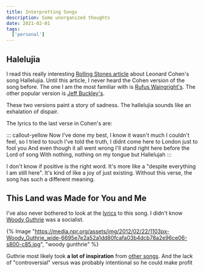 ```yaml
---
title: Interpretting Songs
description: Some unorganized thoughts
date: 2021-02-01
tags:
  ['personal']
---
```


## Halelujia

I read this really interesting [Rolling Stones article](https://www.rollingstone.com/feature/how-leonard-cohens-hallelujah-brilliantly-mingled-sex-religion-194516/) about Leonard Cohen's song Hallelujia. Until this article, I never heard the Cohen version of the song before. The one I am the most familiar with is [Rufus Waingright's](https://www.youtube.com/watch?v=7iDfvoqOhD8). The other popular version is [Jeff Buckley's](https://www.youtube.com/watch?v=y8AWFf7EAc4). 

These two versions paint a story of sadness. The hallelujia sounds like an exhalation of dispair.

The lyrics to the last verse in Cohen's are:

::: callout-yellow
Now I've done my best, I know it wasn't much
I couldn't feel, so I tried to touch
I've told the truth, I didnt come here to London just to fool you
And even though it all went wrong
I'll stand right here before the Lord of song
With nothing, nothing on my tongue but Hallelujah
:::

I don't know if positive is the right word. It's more like a "despite everything I am still here". It's kind of like a joy of just existing. Without this verse, the song has such a different meaning.

## This Land was Made for You and Me

I've also never bothered to look at the [lyrics](https://www.woodyguthrie.org/Lyrics/This_Land.htm) to this song. I didn't know [Woody Guthrie](https://www.mentalfloss.com/article/641666/amazon-most-loved-section?utm_content=infinitescroll1) was a socialist.

{% Image "https://media.npr.org/assets/img/2012/02/22/1103px-Woody_Guthrie_wide-6695e7e2a52a1dd80fcafa03b4dcb78a2e96ce06-s800-c85.jpg", "woody gunthrie" %}

Guthrie most likely took **a lot of inspiration** from [other songs](https://www.youtube.com/watch?v=ntwGXKlwKIw). And the lack of "controversial" versus was probably intentional so he could make profit  
